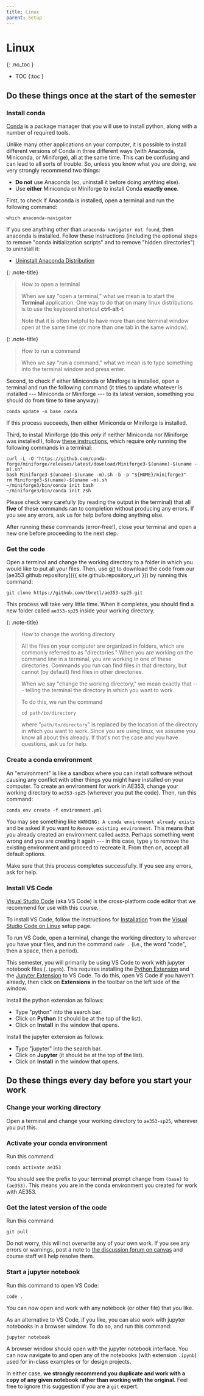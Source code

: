 ```yaml
---
title: Linux
parent: Setup
---
```


# Linux
{: .no_toc }

- TOC
{:toc }

## Do these things once at the start of the semester

### Install conda

[Conda](https://docs.conda.io/) is a package manager that you will use to install python, along with a number of required tools.

Unlike many other applications on your computer, it is possible to install different versions of Conda in three different ways (with Anaconda, Miniconda, or Miniforge), all at the same time. This can be confusing and can lead to all sorts of trouble. So, unless you know what you are doing, we very strongly recommend two things:

* **Do not** use Anaconda (so, uninstall it before doing anything else).
* Use **either** Miniconda or Miniforge to install Conda **exactly once**.

First, to check if Anaconda is installed, open a terminal and run the following command:

```
which anaconda-navigator
```

If you see anything other than `anaconda-navigator not found`, then anaconda is installed. Follow these instructions (including the optional steps to remove "conda initialization scripts" and to remove "hidden directories") to uninstall it:

* [Uninstall Anaconda Distribution](https://docs.anaconda.com/anaconda/install/uninstall/)


{: .note-title}
> How to open a terminal
>
> When we say "open a terminal," what we mean is to start the **Terminal** application. One way to do that on many linux distributions is to use the keyboard shortcut **ctrl-alt-t**.
>
> Note that it is often helpful to have more than one terminal window open at the same time (or more than one tab in the same window).

{: .note-title}
> How to run a command
> 
> When we say "run a command," what we mean is to type something into the terminal window and press enter.

Second, to check if either Miniconda or Miniforge is installed, open a terminal and run the following command (it tries to update whatever is installed --- Miniconda or Miniforge --- to its latest version, something you should do from time to time anyway):

```
conda update -n base conda
```

If this process succeeds, then either Miniconda or Miniforge is installed.

Third, to install Miniforge (do this *only* if neither Miniconda nor Miniforge was installed!), follow [these instructions](https://github.com/conda-forge/miniforge?tab=readme-ov-file#unix-like-platforms-macos--linux), which require only running the following commands in a terminal:

```
curl -L -O "https://github.com/conda-forge/miniforge/releases/latest/download/Miniforge3-$(uname)-$(uname -m).sh"
bash Miniforge3-$(uname)-$(uname -m).sh -b -p "${HOME}/miniforge3"
rm Miniforge3-$(uname)-$(uname -m).sh
~/miniforge3/bin/conda init bash
~/miniforge3/bin/conda init zsh
```

Please check very carefully (by reading the output in the terminal) that all **five** of these commands ran to completion without producing any errors. If you see any errors, ask us for help before doing anything else.

After running these commands (error-free!), close your terminal and open a new one before proceeding to the next step.

### Get the code

Open a terminal and change the working directory to a folder in which you would like to put all your files. Then, use [git](https://git-scm.com/) to download the code from our [ae353 github repository]({{ site.github.repository_url }}) by running this command:

```
git clone https://github.com/tbretl/ae353-sp25.git
```

This process will take very little time. When it completes, you should find a new folder called `ae353-sp25` inside your working directory.

{: .note-title}
> How to change the working directory
> 
> All the files on your computer are organized in folders, which are commonly referred to as "directories." When you are working on the command line in a terminal, you are working in one of these directories. Commands you run can find files in that directory, but cannot (by default) find files in other directories.
> 
> When we say "change the working directory," we mean exactly that --- telling the terminal the directory in which you want to work.
> 
> To do this, we run the command
> 
> ```
> cd path/to/directory
> ```
> 
> where "`path/to/directory`" is replaced by the location of the directory in which you want to work. Since you are using linux, we assume you know all about this already. If that's not the case and you have questions, ask us for help.



### Create a conda environment

An "environment" is like a sandbox where you can install software without causing any conflict with other things you might have installed on your computer. To create an environment for work in AE353, change your working directory to `ae353-sp25` (wherever you put the code). Then, run this command:

```
conda env create -f environment.yml
```

You may see something like `WARNING: A conda environment already exists` and be asked if you want to `Remove existing environment`. This means that you already created an environment called `ae353`. Perhaps something went wrong and you are creating it again --- in this case, type `y` to remove the existing environment and proceed to recreate it. From then on, accept all default options.

Make sure that this process completes successfully. If you see any errors, ask for help.

### Install VS Code

[Visual Studio Code](https://code.visualstudio.com/) (aka VS Code) is the cross-platform code editor that we recommend for use with this course.

To install VS Code, follow the instructions for [Installation](https://code.visualstudio.com/docs/setup/linux#_installation) from the [Visual Studio Code on Linux](https://code.visualstudio.com/docs/setup/linux) setup page. 

To run VS Code, open a terminal, change the working directory to wherever you have your files, and run the command `code .` (i.e., the word "code", then a space, then a period).

This semester, you will primarily be using VS Code to work with jupyter notebook files (`.ipynb`). This requires installing the [Python Extension](https://marketplace.visualstudio.com/items?itemName=ms-python.python) and the [Jupyter Extension](https://marketplace.visualstudio.com/items?itemName=ms-toolsai.jupyter) to VS Code. To do this, open VS Code if you haven't already, then click on **Extensions** in the toolbar on the left side of the window.

Install the python extension as follows:

* Type "python" into the search bar.
* Click on **Python** (it should be at the top of the list).
* Click on **Install** in the window that opens.

Install the jupyter extension as follows:

* Type "jupyter" into the search bar.
* Click on **Jupyter** (it should be at the top of the list).
* Click on **Install** in the window that opens.


## Do these things every day before you start your work

### Change your working directory

Open a terminal and change your working directory to `ae353-sp25`, wherever you put this.

### Activate your conda environment

Run this command:

```
conda activate ae353
```

You should see the prefix to your terminal prompt change from `(base)` to `(ae353)`. This means you are in the conda environment you created for work with AE353.

### Get the latest version of the code

Run this command:

```
git pull
```

Do not worry, this will not overwrite any of your own work. If you see any errors or warnings, post a note to [the discussion forum on canvas](https://canvas.illinois.edu/courses/54818/discussion_topics) and course staff will help resolve them.


### Start a jupyter notebook

Run this command to open VS Code:

```
code .
```

You can now open and work with any notebook (or other file) that you like.

As an alternative to VS Code, if you like, you can also work with jupyter notebooks in a browser window. To do so, and run this command:

```
jupyter notebook
```

A browser window should open with the jupyter notebook interface. You can now navigate to and open any of the notebooks (with extension `.ipynb`) used for in-class examples or for design projects.

In either case, **we strongly recommend you duplicate and work with a copy of any given notebook rather than working with the original.** Feel free to ignore this suggestion if you are a `git` expert.